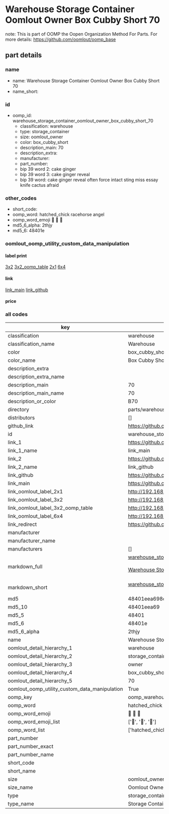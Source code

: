 # Warehouse Storage Container Oomlout Owner Box Cubby Short 70  

note: This is part of OOMP the Oopen Organization Method For Parts. For more details: https://github.com/oomlout/oomp_base

##  part details
  







### name
* name: Warehouse Storage Container Oomlout Owner Box Cubby Short 70
* name_short: 
### id
* oomp_id: warehouse_storage_container_oomlout_owner_box_cubby_short_70
  * classification: warehouse
  * type: storage_container
  * size: oomlout_owner
  * color: box_cubby_short
  * description_main: 70
  * description_extra: 
  * manufacturer: 
  * part_number: 
  * bip 39 word 2: cake ginger
  * bip 39 word 3: cake ginger reveal
  * bip 39 word: cake ginger reveal often force intact sting miss essay knife cactus afraid

### other_codes
* short_code: 
* oomp_word: hatched_chick racehorse angel
* oomp_word_emoji :hatched_chick: :racehorse: :angel:
* md5_6_alpha: 2thjy
* md5_6: 48401e






### oomlout_oomp_utility_custom_data_manipulation
#### label print
[3x2](http://192.168.1.245:1112/?label=oomp%202thjy)
[3x2_oomp_table](http://192.168.1.108:1112/?label=oomp%202thjy)
[2x1](http://192.168.1.242:1112/?label=oomp%202thjy)
[6x4](http://192.168.1.55:1112/?label=oomp%202thjy)    

#### link

[link_main](https://github.com/oomlout/oomlout_oomp_version_1_messy/tree/main/parts/warehouse_storage_container_oomlout_owner_box_cubby_short_70) [link_github](https://github.com/oomlout/oomlout_oomp_version_1_messy/tree/main/parts/warehouse_storage_container_oomlout_owner_box_cubby_short_70)                             

#### price







### all codes 
| key | value |  
| --- | --- |  
| classification | warehouse |  
| classification_name | Warehouse |  
| color | box_cubby_short |  
| color_name | Box Cubby Short |  
| description_extra |  |  
| description_extra_name |  |  
| description_main | 70 |  
| description_main_name | 70 |  
| description_or_color | B70 |  
| directory | parts/warehouse_storage_container_oomlout_owner_box_cubby_short_70 |  
| distributors | [] |  
| github_link | https://github.com/oomlout/oomlout_oomp_part_src/tree/main/parts/warehouse_storage_container_oomlout_owner_box_cubby_short_70 |  
| id | warehouse_storage_container_oomlout_owner_box_cubby_short_70 |  
| link_1 | https://github.com/oomlout/oomlout_oomp_version_1_messy/tree/main/parts/warehouse_storage_container_oomlout_owner_box_cubby_short_70 |  
| link_1_name | link_main |  
| link_2 | https://github.com/oomlout/oomlout_oomp_version_1_messy/tree/main/parts/warehouse_storage_container_oomlout_owner_box_cubby_short_70 |  
| link_2_name | link_github |  
| link_github | https://github.com/oomlout/oomlout_oomp_version_1_messy/tree/main/parts/warehouse_storage_container_oomlout_owner_box_cubby_short_70 |  
| link_main | https://github.com/oomlout/oomlout_oomp_version_1_messy/tree/main/parts/warehouse_storage_container_oomlout_owner_box_cubby_short_70 |  
| link_oomlout_label_2x1 | http://192.168.1.242:1112/?label=oomp%202thjy |  
| link_oomlout_label_3x2 | http://192.168.1.245:1112/?label=oomp%202thjy |  
| link_oomlout_label_3x2_oomp_table | http://192.168.1.108:1112/?label=oomp%202thjy |  
| link_oomlout_label_6x4 | http://192.168.1.55:1112/?label=oomp%202thjy |  
| link_redirect | https://github.com/oomlout/oomlout_oomp_version_1_messy/tree/main/parts/warehouse_storage_container_oomlout_owner_box_cubby_short_70 |  
| manufacturer |  |  
| manufacturer_name |  |  
| manufacturers | [] |  
| markdown_full | [warehouse_storage_container_oomlout_owner_box_cubby_short_70](none)<br>[](none)<br>[Warehouse Storage Container Oomlout Owner Box Cubby Short 70](none)<br><br> |  
| markdown_short | [warehouse_storage_container_oomlout_owner_box_cubby_short_70](none)<br><br> |  
| md5 | 48401eea698ddabdd62d899b70d88102 |  
| md5_10 | 48401eea69 |  
| md5_5 | 48401 |  
| md5_6 | 48401e |  
| md5_6_alpha | 2thjy |  
| name | Warehouse Storage Container Oomlout Owner Box Cubby Short 70 |  
| oomlout_detail_hierarchy_1 | warehouse |  
| oomlout_detail_hierarchy_2 | storage_container |  
| oomlout_detail_hierarchy_3 | owner |  
| oomlout_detail_hierarchy_4 | box_cubby_short |  
| oomlout_detail_hierarchy_5 | 70 |  
| oomlout_oomp_utility_custom_data_manipulation | True |  
| oomp_key | oomp_warehouse_storage_container_oomlout_owner_box_cubby_short_70 |  
| oomp_word | hatched_chick racehorse angel |  
| oomp_word_emoji | :hatched_chick: :racehorse: :angel: |  
| oomp_word_emoji_list | [':hatched_chick:', ':racehorse:', ':angel:'] |  
| oomp_word_list | ['hatched_chick', 'racehorse', 'angel'] |  
| part_number |  |  
| part_number_exact |  |  
| part_number_name |  |  
| short_code |  |  
| short_name |  |  
| size | oomlout_owner |  
| size_name | Oomlout Owner |  
| type | storage_container |  
| type_name | Storage Container |  
